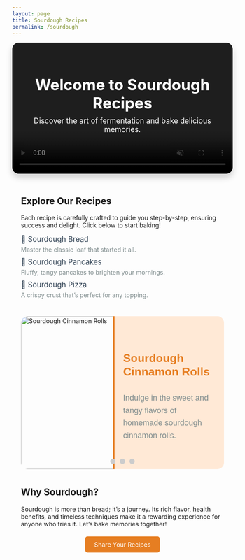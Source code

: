 ```yaml
---
layout: page
title: Sourdough Recipes
permalink: /sourdough
---
```


<div style="position: relative; overflow: hidden; height: 300px; border-radius: 15px; box-shadow: 0 8px 15px rgba(0, 0, 0, 0.2);">
  <video autoplay muted loop playsinline style="position: absolute; top: 0; left: 0; width: 100%; height: 100%; object-fit: cover;">
    <source src="{{ site.baseurl }}/assets/videos/loop.mp4" type="video/mp4">
    Your browser does not support the video tag.
  </video>

  <div style="position: absolute; top: 0; left: 0; right: 0; bottom: 0; background: rgba(0, 0, 0, 0.4); display: flex; align-items: center; justify-content: center; z-index: 1;">
    <div style="text-align: center; color: white; padding: 20px;">
      <h1 style="font-size: 2.5em; margin: 0;">Welcome to Sourdough Recipes</h1>
      <p style="font-size: 1.2em; margin-top: 10px;">Discover the art of fermentation and bake delicious memories.</p>
    </div>
  </div>
</div>

<div class="container" style="padding: 20px;">
  <h2>Explore Our Recipes</h2>
  <p>Each recipe is carefully crafted to guide you step-by-step, ensuring success and delight. Click below to start baking!</p>

  <ul style="list-style-type: none; padding: 0;">
    <li style="margin: 10px 0;">
      <a href="{{ site.baseurl }}/sourdough-bread-post" style="text-decoration: none; color: #2c3e50; font-size: 1.2em;">
        🥖 Sourdough Bread
      </a>
      <p style="margin: 5px 0; color: #7f8c8d;">Master the classic loaf that started it all.</p>
    </li>
    <li style="margin: 10px 0;">
      <a href="{{ site.baseurl }}/sourdough-pancakes-post" style="text-decoration: none; color: #2c3e50; font-size: 1.2em;">
        🥞 Sourdough Pancakes
      </a>
      <p style="margin: 5px 0; color: #7f8c8d;">Fluffy, tangy pancakes to brighten your mornings.</p>
    </li>
    <li style="margin: 10px 0;">
      <a href="{{ site.baseurl }}/sourdough-pizza-post" style="text-decoration: none; color: #2c3e50; font-size: 1.2em;">
        🍕 Sourdough Pizza
      </a>
      <p style="margin: 5px 0; color: #7f8c8d;">A crispy crust that’s perfect for any topping.</p>
    </li>
  </ul>

 <div id="recipeCarousel" class="carousel" style="margin: 40px auto; max-width: 900px; height: 350px; overflow: hidden; border-radius: 15px; position: relative; margin-left: auto; margin-right: auto;">
  <div class="carousel-container" style="width: 100%; height: 100%; position: relative;">
    <div class="carousel-slides" style="display: flex; transition: transform 0.5s ease-in-out; height: 100%;">
      <!-- Slide 1 -->
      <div class="carousel-slide" style="flex: 0 0 100%; display: flex; height: 100%; padding: 0;">
        <div style="flex: 1; height: 100%; overflow: hidden;">
          <img src="{{ site.baseurl }}/assets/images/Image 1.png" alt="Sourdough Cinnamon Rolls" style="width: 100%; height: 100%; object-fit: cover;">
        </div>
        <div style="flex: 1; text-align: left; padding: 20px; display: flex; flex-direction: column; justify-content: center; background-color: #ffe9d6; border-left: 3px solid #e67e22;">
          <h3 style="color: #e67e22; font-family: 'Arial', sans-serif; font-size: 26px; margin-bottom: 12px;">Sourdough Cinnamon Rolls</h3>
          <p style="color: #7f8c8d; font-family: 'Arial', sans-serif; font-size: 18px; line-height: 1.6;">Indulge in the sweet and tangy flavors of homemade sourdough cinnamon rolls.</p>
        </div>
      </div>
      <div class="carousel-slide" style="flex: 0 0 100%; display: flex; height: 100%; padding: 0;">
        <div style="flex: 1; height: 100%; overflow: hidden;">
          <img src="{{ site.baseurl }}/assets/images/Image 2.png" alt="Sourdough Pizza" style="width: 100%; height: 100%; object-fit: cover;">
        </div>
        <div style="flex: 1; text-align: left; padding: 20px; display: flex; flex-direction: column; justify-content: center; background-color: #f4f4f4; border-left: 3px solid #2c3e50;">
          <h3 style="color: #2c3e50; font-family: 'Arial', sans-serif; font-size: 26px; margin-bottom: 12px;">Sourdough Pizza</h3>
          <p style="color: #7f8c8d; font-family: 'Arial', sans-serif; font-size: 18px; line-height: 1.6;">A crispy crust that’s perfect for any topping. A crowd favorite for sourdough lovers!</p>
        </div>
      </div>
      <div class="carousel-slide" style="flex: 0 0 100%; display: flex; height: 100%; padding: 0;">
        <div style="flex: 1; height: 100%; overflow: hidden;">
          <img src="{{ site.baseurl }}/assets/images/Image 3.png" alt="Sourdough Pancakes" style="width: 100%; height: 100%; object-fit: cover;">
        </div>
        <div style="flex: 1; text-align: left; padding: 20px; display: flex; flex-direction: column; justify-content: center; background-color: #ffe9d6; border-left: 3px solid #e67e22;">
          <h3 style="color: #e67e22; font-family: 'Arial', sans-serif; font-size: 26px; margin-bottom: 12px;">Sourdough Pancakes</h3>
          <p style="color: #7f8c8d; font-family: 'Arial', sans-serif; font-size: 18px; line-height: 1.6;">Fluffy, tangy pancakes to brighten your mornings and bring joy to your family.</p>
        </div>
      </div>
    </div>
    <div style="position: absolute; bottom: 10px; left: 50%; transform: translateX(-50%); z-index: 10;">
      <ul style="list-style-type: none; display: flex; justify-content: center; padding: 0; margin: 0;">
        <li style="margin: 0 5px;">
          <button id="carouselDot1" class="carousel-dot" style="background-color: #ccc; border: none; border-radius: 50%; width: 12px; height: 12px; cursor: pointer;"></button>
        </li>
        <li style="margin: 0 5px;">
          <button id="carouselDot2" class="carousel-dot" style="background-color: #ccc; border: none; border-radius: 50%; width: 12px; height: 12px; cursor: pointer;"></button>
        </li>
        <li style="margin: 0 5px;">
          <button id="carouselDot3" class="carousel-dot" style="background-color: #ccc; border: none; border-radius: 50%; width: 12px; height: 12px; cursor: pointer;"></button>
        </li>
      </ul>
    </div>
  </div>
</div>

<script>
  const slides = document.querySelector('.carousel-slides');
  const carouselDots = document.querySelectorAll('.carousel-dot');
  let currentIndex = 0;

  function updateCarousel() {
    slides.style.transform = `translateX(-${currentIndex * 100}%)`;
    carouselDots.forEach(dot => dot.style.backgroundColor = '#ccc');
    carouselDots[currentIndex].style.backgroundColor = '#000';
  }

  function startCarousel() {
    setInterval(() => {
      currentIndex = (currentIndex + 1) % slides.children.length;
      updateCarousel();
    }, 5000);
  }

  carouselDots.forEach((dot, index) => {
    dot.addEventListener('click', () => {
      currentIndex = index;
      updateCarousel();
    });
  });

  updateCarousel();
  startCarousel();
</script>

  <h2>Why Sourdough?</h2>
  <p>Sourdough is more than bread; it’s a journey. Its rich flavor, health benefits, and timeless techniques make it a rewarding experience for anyone who tries it. Let’s bake memories together!</p>

  <div style="text-align: center; margin-top: 30px;">
    <a href="{{ site.baseurl }}/contact" style="padding: 10px 20px; background-color: #e67e22; color: white; text-decoration: none; border-radius: 5px;">Share Your Recipes</a>
  </div>
</div>
